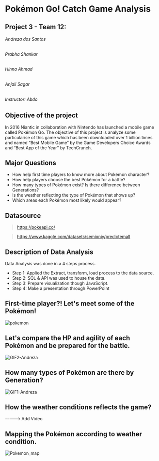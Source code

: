 # Pokémon Go! Catch Game Analysis

## Project 3 - Team 12: 
###### Andreza dos Santos 
###### Prabha Shankar
###### Hinna Ahmad
###### Anjali Sagar
###### Instructor: Abdo

## Objective of the project
In 2016 Niantic in collaboration with Nintendo has launched a mobile game called Pokémon Go. The objective of this project is analyze some particularise of this game which has been downloaded over 1 billion times and named “Best Mobile Game” by the Game Developers Choice Awards and “Best App of the Year” by TechCrunch.

## Major Questions
- How help first time players to know more about Pokémon character?
- How help players choose the best Pokémon for a battle?
- How many types of Pokémon exist? Is there difference between Generations? 
- Is the weather reflecting the type of Pokémon that shows up? 
- Which areas each Pokémon most likely would appear? 

## Datasource
> https://pokeapi.co/

> https://www.kaggle.com/datasets/semioniy/predictemall

## Description of Data Analysis 
 Data Analysis was done in a 4 steps process.
  - Step 1: Applied the Extract, transform, load process to the data source.
  - Step 2: SQL & API was used to house the data.
  - Step 3: Prepare visualization though JavaScript.
  - Step 4: Make a presentation through PowerPoint

## First-time player?! Let's meet some of the Pokémon!
![pokemon](https://user-images.githubusercontent.com/114877740/221439349-38614b52-4088-4300-b74b-9a6f34578ce2.gif)

## Let's compare the HP and agility of each Pokémon and be prepared for the battle. 
![GIF2-Andreza](https://user-images.githubusercontent.com/114877740/221432151-9e20934d-5bcc-4128-86e1-db02e4560ff3.gif)

## How many types of Pokémon are there by Generation?
![GIF1-Andreza](https://user-images.githubusercontent.com/114877740/221432365-97ded6eb-c128-4ac9-86df-49a839811188.gif)

## How the weather conditions reflects the game?
-----> Add Video

## Mapping the Pokémon according to weather condition.
![Pokemon_map](https://user-images.githubusercontent.com/114877740/221439375-4ca0583b-1bdf-411b-a886-e55df4150982.gif)


